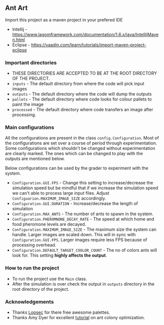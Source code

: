 ## Ant Art

Import this project as a maven project in your prefered IDE
* Intellij - https://www.lagomframework.com/documentation/1.6.x/java/IntellijMaven.html
* Eclipse - https://vaadin.com/learn/tutorials/import-maven-project-eclipse

### Important directories
* THESE DIRECTORIES ARE ACCEPTED TO BE AT THE ROOT DIRECTORY OF THE PROJECT.
* `inputs` - The default directory from where the code will pick input images
* `outputs` - The default directory where the code will dump the outputs
* `pallets` - The default directory where code looks for colour pallets to paint the image
* `processed` - The default directory where code transfers an image after processing.

### Main configurations

All the configurations are present in the class `config.Configuration`. Most of the configurations are set over a course 
of period through experimentation. Some configurations which shouldn't be changed without experimentation are clearly 
marked. The ones which can be changed to play with the outputs are mentioned below.

Below configurations can be used by the grader to experiment with the system.
* `Configuration.GUI.FPS` - Change this setting to increase/decrease the simulation speed but be mindful that if we 
increase the simulation speed we can't able to process large input files. Adjust `Configuarion.MAXIMUM_IMAGE_SIZE` accordingly.
* `Configuration.GUI.DURATION` - Increase/decrease the length of simulation
* `Configuration.MAX_ANTS` - The number of ants to spawn in the system.
* `Configuration.PHEROMNONE_DECAY_RATE` - The speed at which home and food pheromone levels are decayed.
* `Configuration.MAXIMUM_IMAGE_SIZE` - The maximum size the system can handle. Larger images are scaled down. This will
in sync with `Configuration.GUI.FPS`. Larger images require less FPS because of processing overhead.
* `Configuration.DEFAULT_TARGET_COOLOR_COUNT` - The no of colors ants will look for. This setting **highly affects the output**.
 
### How to run the project
* To run the project use the `Main` class.
* After the simulation is over  check the output in `outputs` directory in the root directory of the project.

### Acknowledgements
* Thanks [Lopsec](https://lospec.com/palette-list) for there free awesome palettes.
* Thanks Amy Dyer for excellent [tutorial](http://amydyer.art/wp/index.php/2020/01/01/drawing-with-ants-generative-art-with-ant-colony-optimization-algorithms/) on ant colony optimization.